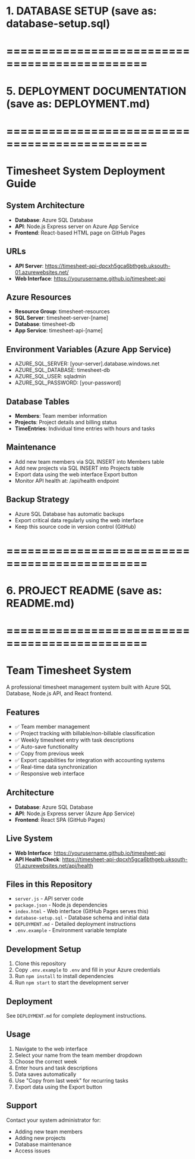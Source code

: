 # 1. DATABASE SETUP (save as: database-setup.sql)



# ==============================================
# 5. DEPLOYMENT DOCUMENTATION (save as: DEPLOYMENT.md)
# ==============================================

# Timesheet System Deployment Guide

## System Architecture
- **Database**: Azure SQL Database
- **API**: Node.js Express server on Azure App Service
- **Frontend**: React-based HTML page on GitHub Pages

## URLs
- **API Server**: https://timesheet-api-dpcxh5gca6bthgeb.uksouth-01.azurewebsites.net/
- **Web Interface**: https://yourusername.github.io/timesheet-api

## Azure Resources
- **Resource Group**: timesheet-resources
- **SQL Server**: timesheet-server-[name]
- **Database**: timesheet-db
- **App Service**: timesheet-api-[name]

## Environment Variables (Azure App Service)
- AZURE_SQL_SERVER: [your-server].database.windows.net
- AZURE_SQL_DATABASE: timesheet-db
- AZURE_SQL_USER: sqladmin
- AZURE_SQL_PASSWORD: [your-password]

## Database Tables
- **Members**: Team member information
- **Projects**: Project details and billing status
- **TimeEntries**: Individual time entries with hours and tasks

## Maintenance
- Add new team members via SQL INSERT into Members table
- Add new projects via SQL INSERT into Projects table
- Export data using the web interface Export button
- Monitor API health at: /api/health endpoint

## Backup Strategy
- Azure SQL Database has automatic backups
- Export critical data regularly using the web interface
- Keep this source code in version control (GitHub)

# ==============================================
# 6. PROJECT README (save as: README.md)
# ==============================================

# Team Timesheet System

A professional timesheet management system built with Azure SQL Database, Node.js API, and React frontend.

## Features
- ✅ Team member management
- ✅ Project tracking with billable/non-billable classification
- ✅ Weekly timesheet entry with task descriptions
- ✅ Auto-save functionality
- ✅ Copy from previous week
- ✅ Export capabilities for integration with accounting systems
- ✅ Real-time data synchronization
- ✅ Responsive web interface

## Architecture
- **Database**: Azure SQL Database
- **API**: Node.js Express server (Azure App Service)
- **Frontend**: React SPA (GitHub Pages)

## Live System
- **Web Interface**: https://yourusername.github.io/timesheet-api
- **API Health Check**: https://timesheet-api-dpcxh5gca6bthgeb.uksouth-01.azurewebsites.net/api/health

## Files in this Repository
- `server.js` - API server code
- `package.json` - Node.js dependencies
- `index.html` - Web interface (GitHub Pages serves this)
- `database-setup.sql` - Database schema and initial data
- `DEPLOYMENT.md` - Detailed deployment instructions
- `.env.example` - Environment variable template

## Development Setup
1. Clone this repository
2. Copy `.env.example` to `.env` and fill in your Azure credentials
3. Run `npm install` to install dependencies
4. Run `npm start` to start the development server

## Deployment
See `DEPLOYMENT.md` for complete deployment instructions.

## Usage
1. Navigate to the web interface
2. Select your name from the team member dropdown
3. Choose the correct week
4. Enter hours and task descriptions
5. Data saves automatically
6. Use "Copy from last week" for recurring tasks
7. Export data using the Export button

## Support
Contact your system administrator for:
- Adding new team members
- Adding new projects
- Database maintenance
- Access issues
